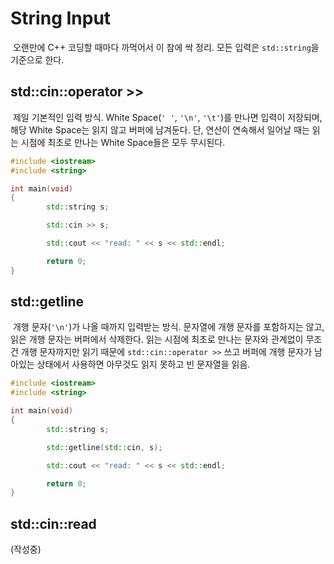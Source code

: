 # String Input

&nbsp;오랜만에 C++ 코딩할 때마다 까먹어서 이 참에 싹 정리. 모든 입력은 `std::string`을 기준으로 한다.


## std::cin::operator >>

&nbsp;제일 기본적인 입력 방식. White Space(`' '`, `'\n'`, `'\t'`)를 만나면 입력이 저장되며, 해당 White Space는 읽지 않고 버퍼에 남겨둔다. 단, 연산이 연속해서 일어날 때는 읽는 시점에 최초로 만나는 White Space들은 모두 무시된다.

```C++
#include <iostream>
#include <string>

int main(void)
{
        std::string s;

        std::cin >> s;

        std::cout << "read: " << s << std::endl;

        return 0;
}
```


## std::getline

&nbsp;개행 문자(`'\n'`)가 나올 때까지 입력받는 방식. 문자열에 개행 문자를 포함하지는 않고, 읽은 개행 문자는 버퍼에서 삭제한다. 읽는 시점에 최초로 만나는 문자와 관계없이 무조건 개행 문자까지만 읽기 때문에 `std::cin::operator >>` 쓰고 버퍼에 개행 문자가 남아있는 상태에서 사용하면 아무것도 읽지 못하고 빈 문자열을 읽음.

```C++
#include <iostream>
#include <string>

int main(void)
{
        std::string s;

        std::getline(std::cin, s);

        std::cout << "read: " << s << std::endl;

        return 0;
}
```


## std::cin::read

(작성중)
